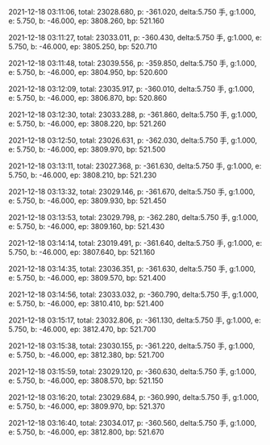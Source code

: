 2021-12-18 03:11:06, total: 23028.680, p: -361.020, delta:5.750 手, g:1.000, e: 5.750, b: -46.000, ep: 3808.260, bp: 521.160

2021-12-18 03:11:27, total: 23033.011, p: -360.430, delta:5.750 手, g:1.000, e: 5.750, b: -46.000, ep: 3805.250, bp: 520.710

2021-12-18 03:11:48, total: 23039.556, p: -359.850, delta:5.750 手, g:1.000, e: 5.750, b: -46.000, ep: 3804.950, bp: 520.600

2021-12-18 03:12:09, total: 23035.917, p: -360.010, delta:5.750 手, g:1.000, e: 5.750, b: -46.000, ep: 3806.870, bp: 520.860

2021-12-18 03:12:30, total: 23033.288, p: -361.860, delta:5.750 手, g:1.000, e: 5.750, b: -46.000, ep: 3808.220, bp: 521.260

2021-12-18 03:12:50, total: 23026.631, p: -362.030, delta:5.750 手, g:1.000, e: 5.750, b: -46.000, ep: 3809.970, bp: 521.500

2021-12-18 03:13:11, total: 23027.368, p: -361.630, delta:5.750 手, g:1.000, e: 5.750, b: -46.000, ep: 3808.210, bp: 521.230

2021-12-18 03:13:32, total: 23029.146, p: -361.670, delta:5.750 手, g:1.000, e: 5.750, b: -46.000, ep: 3809.930, bp: 521.450

2021-12-18 03:13:53, total: 23029.798, p: -362.280, delta:5.750 手, g:1.000, e: 5.750, b: -46.000, ep: 3809.160, bp: 521.430

2021-12-18 03:14:14, total: 23019.491, p: -361.640, delta:5.750 手, g:1.000, e: 5.750, b: -46.000, ep: 3807.640, bp: 521.160

2021-12-18 03:14:35, total: 23036.351, p: -361.630, delta:5.750 手, g:1.000, e: 5.750, b: -46.000, ep: 3809.570, bp: 521.400

2021-12-18 03:14:56, total: 23033.032, p: -360.790, delta:5.750 手, g:1.000, e: 5.750, b: -46.000, ep: 3810.410, bp: 521.400

2021-12-18 03:15:17, total: 23032.806, p: -361.130, delta:5.750 手, g:1.000, e: 5.750, b: -46.000, ep: 3812.470, bp: 521.700

2021-12-18 03:15:38, total: 23030.155, p: -361.220, delta:5.750 手, g:1.000, e: 5.750, b: -46.000, ep: 3812.380, bp: 521.700

2021-12-18 03:15:59, total: 23029.120, p: -360.630, delta:5.750 手, g:1.000, e: 5.750, b: -46.000, ep: 3808.570, bp: 521.150

2021-12-18 03:16:20, total: 23029.684, p: -360.990, delta:5.750 手, g:1.000, e: 5.750, b: -46.000, ep: 3809.970, bp: 521.370

2021-12-18 03:16:40, total: 23034.017, p: -360.560, delta:5.750 手, g:1.000, e: 5.750, b: -46.000, ep: 3812.800, bp: 521.670